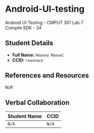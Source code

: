 # Android-UI-testing
Android UI Testing - CMPUT 301 Lab 7   
Compile SDK - 34

## Student Details

- **Full Name:** `Reanna Manuel`
- **CCID:** `reannace`

## References and Resources

N/A'

## Verbal Collaboration

| Student Name | CCID     |
| ------------ | -------- |
| `N/A` | `N/A` |

